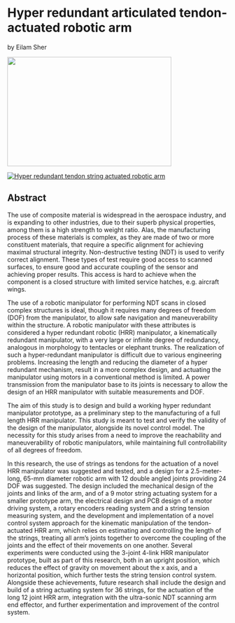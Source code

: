 # Hyper redundant articulated tendon-actuated robotic arm

by Eilam Sher

<img src="https://images-na.ssl-images-amazon.com/images/I/71xbLEF1M%2BL._AC_SL1500_.jpg" width="375" height="250" />

[![Hyper redundant tendon string actuated robotic arm](https://img.youtube.com/vi/ZYZaRA9Z6xE/0.jpg)](https://www.youtube.com/watch?v=ZYZaRA9Z6xE "Hyper redundant tendon string actuated robotic arm")

## Abstract

The use of composite material is widespread in the aerospace industry, and is
expanding to other industries, due to their superb physical properties, among them is a
high strength to weight ratio. Alas, the manufacturing process of these materials is
complex, as they are made of two or more constituent materials, that require a specific
alignment for achieving maximal structural integrity. Non-destructive testing (NDT) is
used to verify correct alignment. These types of test require good access to scanned
surfaces, to ensure good and accurate coupling of the sensor and achieving proper
results. This access is hard to achieve when the component is a closed structure with
limited service hatches, e.g. aircraft wings.

The use of a robotic manipulator for performing NDT scans in closed complex
structures is ideal, though it requires many degrees of freedom (DOF) from the
manipulator, to allow safe navigation and maneuverability within the structure. A
robotic manipulator with these attributes is considered a hyper redundant robotic (HRR)
manipulator, a kinematically redundant manipulator, with a very large or infinite degree
of redundancy, analogous in morphology to tentacles or elephant trunks. The realization
of such a hyper-redundant manipulator is difficult due to various engineering problems.
Increasing the length and reducing the diameter of a hyper redundant mechanism, result
in a more complex design, and actuating the manipulator using motors in a conventional
method is limited. A power transmission from the manipulator base to its joints is
necessary to allow the design of an HRR manipulator with suitable measurements and
DOF.

The aim of this study is to design and build a working hyper redundant
manipulator prototype, as a preliminary step to the manufacturing of a full length HRR
manipulator. This study is meant to test and verify the validity of the design of the
manipulator, alongside its novel control model. The necessity for this study arises from
a need to improve the reachability and maneuverability of robotic manipulators, while
maintaining full controllability of all degrees of freedom.

In this research, the use of strings as tendons for the actuation of a novel HRR
manipulator was suggested and tested, and a design for a 2.5-meter-long, 65-mm
diameter robotic arm with 12 double angled joints providing 24 DOF was suggested.
The design included the mechanical design of the joints and links of the arm, and of a 9 motor string actuating system for a smaller prototype arm, the electrical design and
PCB design of a motor driving system, a rotary encoders reading system and a string
tension measuring system, and the development and implementation of a novel control
system approach for the kinematic manipulation of the tendon-actuated HRR arm,
which relies on estimating and controlling the length of the strings, treating all arm’s
joints together to overcome the coupling of the joints and the effect of their movements
on one another. Several experiments were conducted using the 3-joint 4-link HRR
manipulator prototype, built as part of this research, both in an upright position, which
reduces the effect of gravity on movement about the x axis, and a horizontal position,
which further tests the string tension control system. Alongside these achievements,
future research shall include the design and build of a string actuating system for 36
strings, for the actuation of the long 12 joint HRR arm, integration with the ultra-sonic
NDT scanning arm end effector, and further experimentation and improvement of the
control system.

